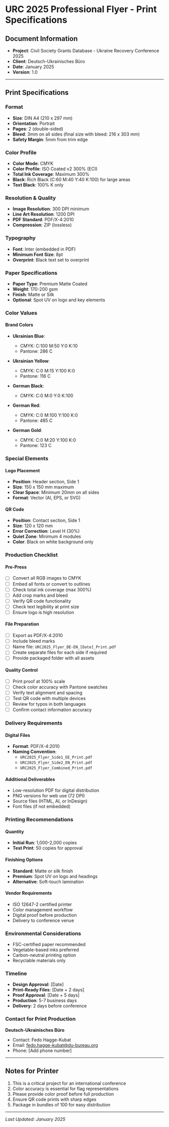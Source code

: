 # URC 2025 Professional Flyer - Print Specifications

## Document Information
- **Project**: Civil Society Grants Database - Ukraine Recovery Conference 2025
- **Client**: Deutsch-Ukrainisches Büro
- **Date**: January 2025
- **Version**: 1.0

---

## Print Specifications

### Format
- **Size**: DIN A4 (210 x 297 mm)
- **Orientation**: Portrait
- **Pages**: 2 (double-sided)
- **Bleed**: 3mm on all sides (final size with bleed: 216 x 303 mm)
- **Safety Margin**: 5mm from trim edge

### Color Profile
- **Color Mode**: CMYK
- **Color Profile**: ISO Coated v2 300% (ECI)
- **Total Ink Coverage**: Maximum 300%
- **Black**: Rich Black (C:60 M:40 Y:40 K:100) for large areas
- **Text Black**: 100% K only

### Resolution & Quality
- **Image Resolution**: 300 DPI minimum
- **Line Art Resolution**: 1200 DPI
- **PDF Standard**: PDF/X-4:2010
- **Compression**: ZIP (lossless)

### Typography
- **Font**: Inter (embedded in PDF)
- **Minimum Font Size**: 8pt
- **Overprint**: Black text set to overprint

### Paper Specifications
- **Paper Type**: Premium Matte Coated
- **Weight**: 170-200 gsm
- **Finish**: Matte or Silk
- **Optional**: Spot UV on logo and key elements

### Color Values

#### Brand Colors
- **Ukrainian Blue**: 
  - CMYK: C:100 M:50 Y:0 K:10
  - Pantone: 286 C
  
- **Ukrainian Yellow**: 
  - CMYK: C:0 M:15 Y:100 K:0
  - Pantone: 116 C
  
- **German Black**: 
  - CMYK: C:0 M:0 Y:0 K:100
  
- **German Red**: 
  - CMYK: C:0 M:100 Y:100 K:0
  - Pantone: 485 C
  
- **German Gold**: 
  - CMYK: C:0 M:20 Y:100 K:0
  - Pantone: 123 C

### Special Elements

#### Logo Placement
- **Position**: Header section, Side 1
- **Size**: 150 x 150 mm maximum
- **Clear Space**: Minimum 20mm on all sides
- **Format**: Vector (AI, EPS, or SVG)

#### QR Code
- **Position**: Contact section, Side 1
- **Size**: 120 x 120 mm
- **Error Correction**: Level H (30%)
- **Quiet Zone**: Minimum 4 modules
- **Color**: Black on white background only

### Production Checklist

#### Pre-Press
- [ ] Convert all RGB images to CMYK
- [ ] Embed all fonts or convert to outlines
- [ ] Check total ink coverage (max 300%)
- [ ] Add crop marks and bleed
- [ ] Verify QR code functionality
- [ ] Check text legibility at print size
- [ ] Ensure logo is high resolution

#### File Preparation
- [ ] Export as PDF/X-4:2010
- [ ] Include bleed marks
- [ ] Name file: `URC2025_Flyer_DE-EN_[Date]_Print.pdf`
- [ ] Create separate files for each side if required
- [ ] Provide packaged folder with all assets

#### Quality Control
- [ ] Print proof at 100% scale
- [ ] Check color accuracy with Pantone swatches
- [ ] Verify text alignment and spacing
- [ ] Test QR code with multiple devices
- [ ] Review for typos in both languages
- [ ] Confirm contact information accuracy

### Delivery Requirements

#### Digital Files
- **Format**: PDF/X-4:2010
- **Naming Convention**: 
  - `URC2025_Flyer_Side1_DE_Print.pdf`
  - `URC2025_Flyer_Side2_EN_Print.pdf`
  - `URC2025_Flyer_Combined_Print.pdf`

#### Additional Deliverables
- Low-resolution PDF for digital distribution
- PNG versions for web use (72 DPI)
- Source files (HTML, AI, or InDesign)
- Font files (if not embedded)

### Printing Recommendations

#### Quantity
- **Initial Run**: 1,000-2,000 copies
- **Test Print**: 50 copies for approval

#### Finishing Options
- **Standard**: Matte or silk finish
- **Premium**: Spot UV on logo and headings
- **Alternative**: Soft-touch lamination

#### Vendor Requirements
- ISO 12647-2 certified printer
- Color management workflow
- Digital proof before production
- Delivery to conference venue

### Environmental Considerations
- FSC-certified paper recommended
- Vegetable-based inks preferred
- Carbon-neutral printing option
- Recyclable materials only

### Timeline
- **Design Approval**: [Date]
- **Print-Ready Files**: [Date + 2 days]
- **Proof Approval**: [Date + 5 days]
- **Production**: 5-7 business days
- **Delivery**: 2 days before conference

### Contact for Print Production

**Deutsch-Ukrainisches Büro**
- Contact: Fedo Hagge-Kubat
- Email: fedo.hagge-kubat@du-bureau.org
- Phone: [Add phone number]

---

## Notes for Printer
1. This is a critical project for an international conference
2. Color accuracy is essential for flag representations
3. Please provide color proof before full production
4. Ensure QR code prints with sharp edges
5. Package in bundles of 100 for easy distribution

---

*Last Updated: January 2025*